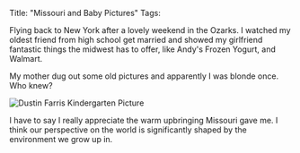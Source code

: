 Title: "Missouri and Baby Pictures"
Tags:

Flying back to New York after a lovely weekend in the
Ozarks. I watched my oldest friend from high school get
married and showed my girlfriend fantastic things the
midwest has to offer, like Andy's Frozen Yogurt, and Walmart.

My mother dug out some old pictures and apparently I was blonde
once. Who knew?

![Dustin Farris Kindergarten Picture](/media/uploads/img_0053_medium.jpg)

I have to say I really appreciate the warm upbringing Missouri gave
me. I think our perspective on the world is significantly
shaped by the environment we grow up in.
